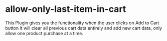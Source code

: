 # allow-only-last-item-in-cart
This Plugin gives you the functionality when the user clicks on Add to Cart button it will clear all previous cart data entirely and add new cart data, only allow one product purchase at a time.
